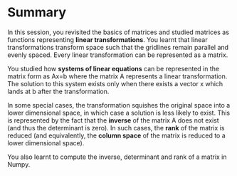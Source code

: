 # Summary

In this session, you revisited the basics of matrices and studied matrices as functions representing **linear transformations**. You learnt that linear transformations transform space such that the gridlines remain parallel and evenly spaced. Every linear transformation can be represented as a matrix. 

You studied how **systems of linear equations** can be represented in the matrix form as Ax=b where the matrix A represents a linear transformation. The solution to this system exists only when there exists a vector x which lands at b after the transformation. 

In some special cases, the transformation squishes the original space into a lower dimensional space, in which case a solution is less likely to exist. This is represented by the fact that the **inverse** of the matrix A does not exist (and thus the determinant is zero). In such cases, the **rank** of the matrix is reduced (and equivalently, the **column space** of the matrix is reduced to a lower dimensional space). 

You also learnt to compute the inverse, determinant and rank of a matrix in Numpy.
